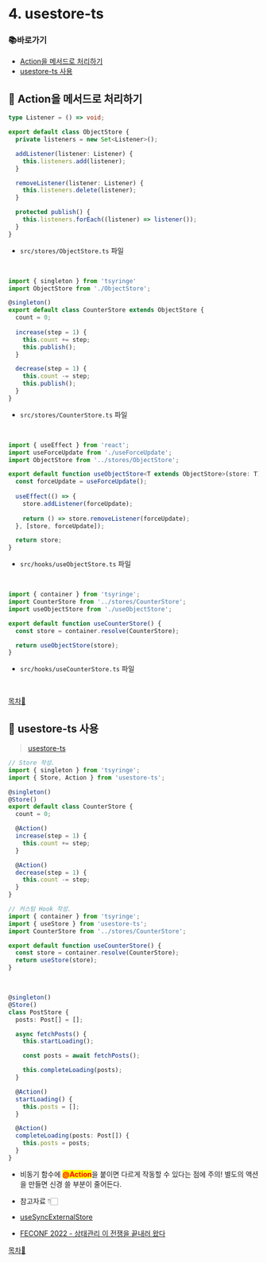 # 4. usestore-ts

### 📚바로가기

- [Action을 메서드로 처리하기](4.-usestore-ts.md#action)
- [usestore-ts 사용](4.-usestore-ts.md#usestore-ts)

## 📍 Action을 메서드로 처리하기

```typescript
type Listener = () => void;

export default class ObjectStore {
  private listeners = new Set<Listener>();

  addListener(listener: Listener) {
    this.listeners.add(listener);
  }

  removeListener(listener: Listener) {
    this.listeners.delete(listener);
  }

  protected publish() {
    this.listeners.forEach((listener) => listener());
  }
}
```

- ```src/stores/ObjectStore.ts``` 파일
</br>

```typescript
import { singleton } from 'tsyringe'
import ObjectStore from './ObjectStore';

@singleton()
export default class CounterStore extends ObjectStore {
  count = 0;
  
  increase(step = 1) {
    this.count += step;
    this.publish();
  }

  decrease(step = 1) {
    this.count -= step;
    this.publish();
  }
}

```

- ```src/stores/CounterStore.ts``` 파일
</br>

```typescript
import { useEffect } from 'react';
import useForceUpdate from './useForceUpdate';
import ObjectStore from '../stores/ObjectStore';

export default function useObjectStore<T extends ObjectStore>(store: T) : T {
  const forceUpdate = useForceUpdate();
  
  useEffect(() => {
    store.addListener(forceUpdate);
  
    return () => store.removeListener(forceUpdate);
  }, [store, forceUpdate]);

  return store;
}
```

- ```src/hooks/useObjectStore.ts``` 파일
</br>

```typescript
import { container } from 'tsyringe';
import CounterStore from '../stores/CounterStore';
import useObjectStore from './useObjectStore';

export default function useCounterStore() {
  const store = container.resolve(CounterStore);

  return useObjectStore(store);
}
```

- ```src/hooks/useCounterStore.ts``` 파일
</br>

[목차🔺](4.-usestore-ts.md#undefined)

## 📍 usestore-ts 사용

> [usestore-ts](https://usestore-ts.com/)

```typescript
// Store 작성.
import { singleton } from 'tsyringe';
import { Store, Action } from 'usestore-ts';

@singleton()
@Store()
export default class CounterStore {
  count = 0;

  @Action()
  increase(step = 1) {
    this.count += step;
  }

  @Action()
  decrease(step = 1) {
    this.count -= step;
  }
}

// 커스텀 Hook 작성.
import { container } from 'tsyringe';
import { useStore } from 'usestore-ts';
import CounterStore from '../stores/CounterStore';

export default function useCounterStore() {
  const store = container.resolve(CounterStore);
  return useStore(store);
}
```

</br>

```typescript
@singleton()
@Store()
class PostStore {
  posts: Post[] = [];

  async fetchPosts() {
    this.startLoading();

    const posts = await fetchPosts(); 

    this.completeLoading(posts);
  }

  @Action()
  startLoading() {
    this.posts = [];
  }

  @Action()
  completeLoading(posts: Post[]) {
    this.posts = posts;
  }
}
```

- 비동기 함수에 <mark style="color:red;">**@Action**</mark>을 붙이면 다르게 작동할 수 있다는 점에 주의!
  별도의 액션을 만들면 신경 쓸 부분이 줄어든다.

- 참고자료 👇🏻
- [useSyncExternalStore](https://beta.reactjs.org/reference/react/useSyncExternalStore)
- [FECONF 2022 - 상태관리 이 전쟁을 끝내러 왔다](https://youtu.be/KEDUqA9JeIo)

[목차🔺](4.-usestore-ts.md#undefined)
